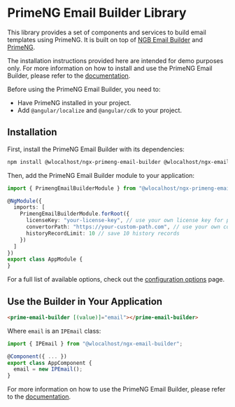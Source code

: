 # PrimeNG Email Builder Library

This library provides a set of components and services to build email templates using PrimeNG. It is built on top
of [NGB Email Builder](https://ngb.email) and [PrimeNG](https://www.primefaces.org/primeng/).

The installation instructions provided here are intended for demo purposes only. For more information on how to install
and use the PrimeNG Email Builder, please refer to
the [documentation](https://docs.ngb.email/templates/default-templates/primeng-email-builder).

Before using the PrimeNG Email Builder, you need to:

* Have PrimeNG installed in your project.
* Add `@angular/localize` and `@angular/cdk` to your project.

## Installation

First, install the PrimeNG Email Builder with its dependencies:

```bash
npm install @wlocalhost/ngx-primeng-email-builder @wlocalhost/ngx-email-builder recursive-diff
```

Then, add the PrimeNG Email Builder module to your application:

```typescript
import { PrimengEmailBuilderModule } from "@wlocalhost/ngx-primeng-email-builder";

@NgModule({
  imports: [
    PrimengEmailBuilderModule.forRoot({
      licenseKey: "your-license-key", // use your own license key for paid versions
      convertorPath: "https://your-custom-path.com", // use your own converter
      historyRecordLimit: 10 // save 10 history records
    })
  ]
})
export class AppModule {
}
```

For a full list of available options, check out the [configuration options](https://docs.ngb.email/getting-started/configuration) page.

## Use the Builder in Your Application

```html
<prime-email-builder [(value)]="email"></prime-email-builder>
```

Where `email` is an `IPEmail` class:

```typescript
import { IPEmail } from "@wlocalhost/ngx-email-builder";

@Component({ ... })
export class AppComponent {
  email = new IPEmail();
}
```
For more information on how to use the PrimeNG Email Builder, please refer to the [documentation](https://docs.ngb.email/templates/default-templates/primeng-email-builder).
